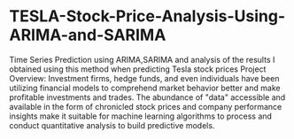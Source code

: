 # TESLA-Stock-Price-Analysis-Using-ARIMA-and-SARIMA
Time Series Prediction using ARIMA,SARIMA and analysis of the results I obtained using this method when predicting Tesla stock prices
Project Overview: Investment firms, hedge funds, and even individuals have been utilizing financial models to comprehend market behavior better and make profitable investments and trades. The abundance of "data" accessible and available in the form of chronicled stock prices and company performance insights make it suitable for machine learning algorithms to process and conduct quantitative analysis to build predictive models.
